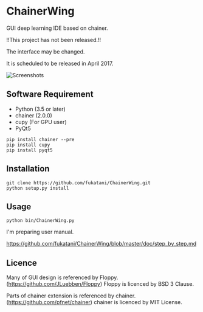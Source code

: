 # ChainerWing
GUI deep learning IDE based on chainer.

!!This project has not been released.!!

The interface may be changed.


It is scheduled to be released in April 2017.

![Screenshots](https://github.com/fukatani/ChainerWing/blob/master/doc/screenshot.png "Screenshots")

## Software Requirement

* Python (3.5 or later)
* chainer (2.0.0)
* cupy (For GPU user)
* PyQt5
```
pip install chainer --pre
pip install cupy
pip install pyqt5
```

## Installation

```
git clone https://github.com/fukatani/ChainerWing.git
python setup.py install
```

## Usage
```
python bin/ChainerWing.py
```
I'm preparing user manual.

https://github.com/fukatani/ChainerWing/blob/master/doc/step_by_step.md

## Licence

Many of GUI design is referenced by Floppy.
(https://github.com/JLuebben/Floppy)
Floppy is licenced by BSD 3 Clause.

Parts of chainer extension is referenced by chainer.
(https://github.com/pfnet/chainer)
chainer is licenced by MIT License.

